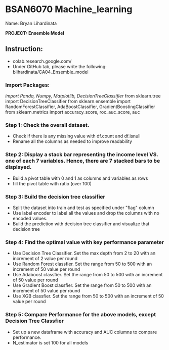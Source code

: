 # BSAN6070 Machine_learning
Name: Bryan Lihardinata

**PROJECT: Ensemble Model**

## Instruction:
- colab.research.google.com/
- Under GitHub tab, please write the following: blihardinata/CA04_Ensemble_model

### Import Packages:
*import Panda, Numpy, Matplotlib, DecisionTreeClassifier*
from sklearn.tree import DecisionTreeClassifier
from sklearn.ensemble import RandomForestClassifier, AdaBoostClassifier, GradientBoostingClassifier
from sklearn.metrics import accuracy_score, roc_auc_score, auc

### Step 1: Check the overall dataset. 
- Check if there is any missing value with df.count and df.isnull
- Rename all the columns as needed to improve readability

### Step 2: Display a stack bar representing the income level VS. one of each 7 variables. Hence, there are 7 stacked bars to be displayed. 
- Build a pivot table with 0 and 1 as columns and variables as rows
- fill the pivot table with ratio (over 100)

### Step 3: Build the decision tree classifier 
- Split the dataset into train and test as specified under "flag" column
- Use label encoder to label all the values and drop the columns with no encoded values. 
- Build the prediction with decision tree classifier and visualize that decision tree

### Step 4: Find the optimal value with key performance parameter
- Use Decision Tree Classifier. Set the max depth from 2 to 20 with an increment of 2 value per round
- Use Random Forest classfier. Set the range from 50 to 500 with an increment of 50 value per round
- Use Adaboost classfier. Set the range from 50 to 500 with an increment of 50 value per round
- Use Gradient Boost classfier. Set the range from 50 to 500 with an increment of 50 value per round
- Use XGB classfier. Set the range from 50 to 500 with an increment of 50 value per round

### **Step 5: Compare Performance for the above models, except Decision Tree Classfier** 
- Set up a new dataframe with accuracy and AUC columns to compare performance. 
- N_estimator is set 100 for all models
